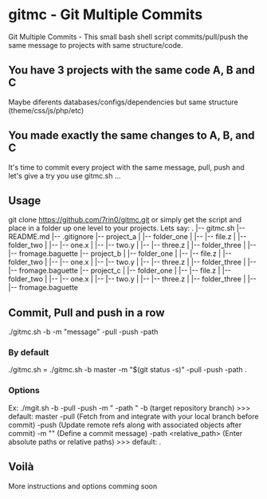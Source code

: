 # gitmc - Git Multiple Commits
Git Multiple Commits - This small bash shell script commits/pull/push the same message to projects with same structure/code.

## You have 3 projects with the same code A, B and C
Maybe diferents databases/configs/dependencies but same structure (theme/css/js/php/etc)

## You made exactly the same changes to A, B, and C
It's time to commit every project with the same message, pull, push and let's give a try you use gitmc.sh ...

## Usage
git clone https://github.com/7rin0/gitmc.git or simply get the script and place in a folder up one level to your projects. Lets say:
.
|-- gitmc.sh
|-- README.md
|-- .gitignore
|-- project_a
|   |-- folder_one
|   |--  |-- file.z
|   |-- folder_two
|   |--  |-- one.x
|   |--  |-- two.y
|   |--  |-- three.z
|   |-- folder_three
|   |--  |-- fromage.baguette
|-- project_b
|   |-- folder_one
|   |--  |-- file.z
|   |-- folder_two
|   |--  |-- one.x
|   |--  |-- two.y
|   |--  |-- three.z
|   |-- folder_three
|   |--  |-- fromage.baguette
|-- project_c
|   |-- folder_one
|   |--  |-- file.z
|   |-- folder_two
|   |--  |-- one.x
|   |--  |-- two.y
|   |--  |-- three.z
|   |-- folder_three
|   |--  |-- fromage.baguette

## Commit, Pull and push in a row
./gitmc.sh -b <branch> -m "message" -pull -push -path <path>

### By default
./gitmc.sh = ./gitmc.sh -b master -m "$(git status -s)" -pull -push -path .

### Options
Ex: ./mgit.sh -b <branch> -pull -push -m "<message> -path <path>"
	-b <branch> (target repository branch) >>> default: master
	-pull (Fetch from and integrate with your local branch before commit) 
	-push (Update remote refs along with associated objects after commit) 
	-m "<your message>" (Define a commit message) 
	-path <relative_path> (Enter absolute paths or relative paths) >>> default: .

## Voilà
More instructions and options comming soon
